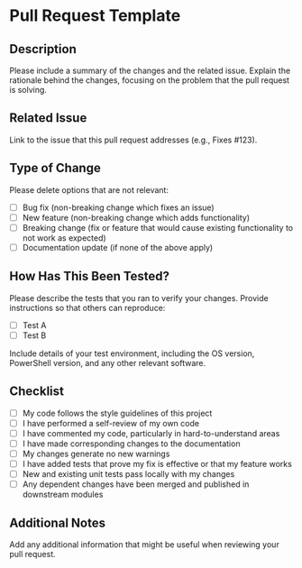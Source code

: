 # Pull Request Template

## Description

Please include a summary of the changes and the related issue. Explain the rationale behind the changes, focusing on the problem that the pull request is solving. 

## Related Issue

Link to the issue that this pull request addresses (e.g., Fixes #123).

## Type of Change

Please delete options that are not relevant:

- [ ] Bug fix (non-breaking change which fixes an issue)
- [ ] New feature (non-breaking change which adds functionality)
- [ ] Breaking change (fix or feature that would cause existing functionality to not work as expected)
- [ ] Documentation update (if none of the above apply)

## How Has This Been Tested?

Please describe the tests that you ran to verify your changes. Provide instructions so that others can reproduce:

- [ ] Test A
- [ ] Test B

Include details of your test environment, including the OS version, PowerShell version, and any other relevant software.

## Checklist

- [ ] My code follows the style guidelines of this project
- [ ] I have performed a self-review of my own code
- [ ] I have commented my code, particularly in hard-to-understand areas
- [ ] I have made corresponding changes to the documentation
- [ ] My changes generate no new warnings
- [ ] I have added tests that prove my fix is effective or that my feature works
- [ ] New and existing unit tests pass locally with my changes
- [ ] Any dependent changes have been merged and published in downstream modules

## Additional Notes

Add any additional information that might be useful when reviewing your pull request.

